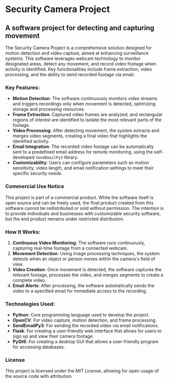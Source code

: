 # Security Camera Project


## A software project for detecting and capturing movement ##

The Security Camera Project is a comprehensive solution designed for motion detection and video capture, aimed at enhancing surveillance systems. This software leverages webcam technology to monitor designated areas, detect any movement, and record video footage when activity is identified. Key functionalities include frame extraction, video processing, and the ability to send recorded footage via email.

### Key Features:
- **Motion Detection**: The software continuously monitors video streams and triggers recordings only when movement is detected, optimizing storage and processing resources.
- **Frame Extraction**: Captured video frames are analyzed, and rectangular regions of interest are identified to isolate the most relevant parts of the footage.
- **Video Processing**: After detecting movement, the system extracts and merges video segments, creating a final video that highlights the identified activity.
- **Email Integration**: The recorded video footage can be automatically sent to a predefined email address for remote monitoring, using the self-developed `SendEmailPy3` library.
- **Customizability**: Users can configure parameters such as motion sensitivity, video length, and email notification settings to meet their specific security needs.

### Commercial Use Notice

This project is part of a commercial product. While the software itself is open source and can be freely used, the final product created from this software cannot be redistributed or sold without permission. The intention is to provide individuals and businesses with customizable security software, but the end product remains under restricted distribution.

### How It Works:
1. **Continuous Video Monitoring**: The software runs continuously, capturing real-time footage from a connected webcam.
2. **Movement Detection**: Using image processing techniques, the system detects when an object or person moves within the camera's field of view.
3. **Video Creation**: Once movement is detected, the software captures the relevant footage, processes the video, and merges segments to create a complete video.
4. **Email Alerts**: After processing, the software automatically sends the video to a specified email for immediate access to the recording.

### Technologies Used:
- **Python**: Core programming language used to develop the project.
- **OpenCV**: For video capture, motion detection, and frame processing.
- **SendEmailPy3**: For sending the recorded video via email notifications.
- **Flask**: For creating a user-friendly web interface that allows for users to sign up and view their camera footage.
- **PyQt6**: For creating a desktop GUI that allows a user-friendly program for accessing databases.

### License

This project is licensed under the MIT License, allowing for open usage of the source code with attribution.
